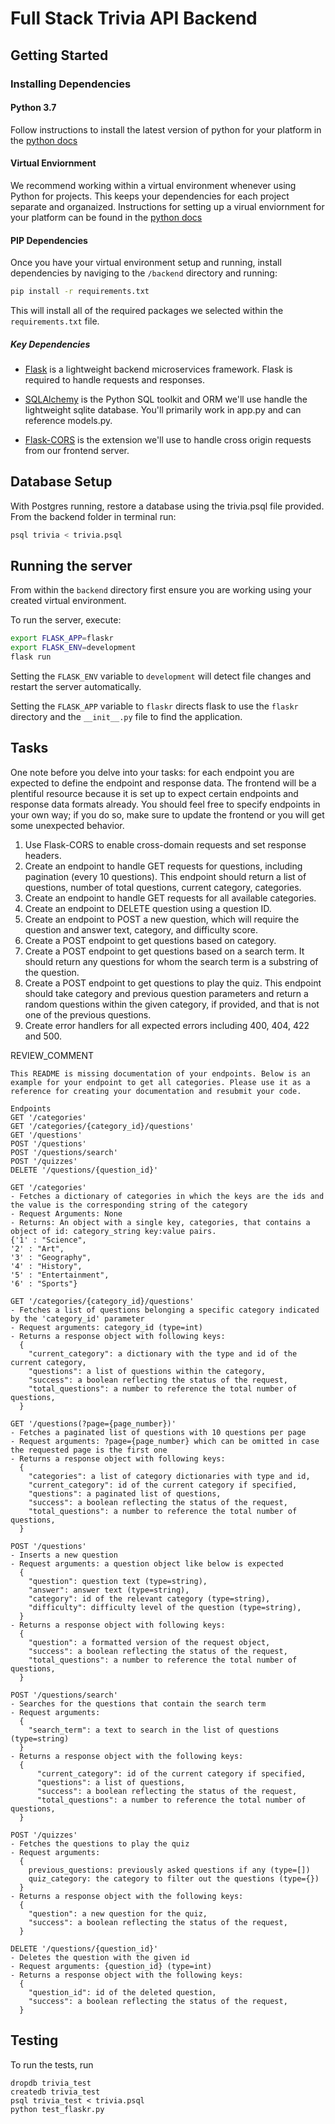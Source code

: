 # Full Stack Trivia API Backend

## Getting Started

### Installing Dependencies

#### Python 3.7

Follow instructions to install the latest version of python for your platform in the [python docs](https://docs.python.org/3/using/unix.html#getting-and-installing-the-latest-version-of-python)

#### Virtual Enviornment

We recommend working within a virtual environment whenever using Python for projects. This keeps your dependencies for each project separate and organaized. Instructions for setting up a virual enviornment for your platform can be found in the [python docs](https://packaging.python.org/guides/installing-using-pip-and-virtual-environments/)

#### PIP Dependencies

Once you have your virtual environment setup and running, install dependencies by naviging to the `/backend` directory and running:

```bash
pip install -r requirements.txt
```

This will install all of the required packages we selected within the `requirements.txt` file.

##### Key Dependencies

- [Flask](http://flask.pocoo.org/) is a lightweight backend microservices framework. Flask is required to handle requests and responses.

- [SQLAlchemy](https://www.sqlalchemy.org/) is the Python SQL toolkit and ORM we'll use handle the lightweight sqlite database. You'll primarily work in app.py and can reference models.py.

- [Flask-CORS](https://flask-cors.readthedocs.io/en/latest/#) is the extension we'll use to handle cross origin requests from our frontend server.

## Database Setup

With Postgres running, restore a database using the trivia.psql file provided. From the backend folder in terminal run:

```bash
psql trivia < trivia.psql
```

## Running the server

From within the `backend` directory first ensure you are working using your created virtual environment.

To run the server, execute:

```bash
export FLASK_APP=flaskr
export FLASK_ENV=development
flask run
```

Setting the `FLASK_ENV` variable to `development` will detect file changes and restart the server automatically.

Setting the `FLASK_APP` variable to `flaskr` directs flask to use the `flaskr` directory and the `__init__.py` file to find the application.

## Tasks

One note before you delve into your tasks: for each endpoint you are expected to define the endpoint and response data. The frontend will be a plentiful resource because it is set up to expect certain endpoints and response data formats already. You should feel free to specify endpoints in your own way; if you do so, make sure to update the frontend or you will get some unexpected behavior.

1. Use Flask-CORS to enable cross-domain requests and set response headers.
2. Create an endpoint to handle GET requests for questions, including pagination (every 10 questions). This endpoint should return a list of questions, number of total questions, current category, categories.
3. Create an endpoint to handle GET requests for all available categories.
4. Create an endpoint to DELETE question using a question ID.
5. Create an endpoint to POST a new question, which will require the question and answer text, category, and difficulty score.
6. Create a POST endpoint to get questions based on category.
7. Create a POST endpoint to get questions based on a search term. It should return any questions for whom the search term is a substring of the question.
8. Create a POST endpoint to get questions to play the quiz. This endpoint should take category and previous question parameters and return a random questions within the given category, if provided, and that is not one of the previous questions.
9. Create error handlers for all expected errors including 400, 404, 422 and 500.

REVIEW_COMMENT

```
This README is missing documentation of your endpoints. Below is an example for your endpoint to get all categories. Please use it as a reference for creating your documentation and resubmit your code.

Endpoints
GET '/categories'
GET '/categories/{category_id}/questions'
GET '/questions'
POST '/questions'
POST '/questions/search'
POST '/quizzes'
DELETE '/questions/{question_id}'

GET '/categories'
- Fetches a dictionary of categories in which the keys are the ids and the value is the corresponding string of the category
- Request Arguments: None
- Returns: An object with a single key, categories, that contains a object of id: category_string key:value pairs.
{'1' : "Science",
'2' : "Art",
'3' : "Geography",
'4' : "History",
'5' : "Entertainment",
'6' : "Sports"}

GET '/categories/{category_id}/questions'
- Fetches a list of questions belonging a specific category indicated by the 'category_id' parameter
- Request arguments: category_id (type=int)
- Returns a response object with following keys:
  {
    "current_category": a dictionary with the type and id of the current category,
    "questions": a list of questions within the category,
    "success": a boolean reflecting the status of the request,
    "total_questions": a number to reference the total number of questions,
  }

GET '/questions(?page={page_number})'
- Fetches a paginated list of questions with 10 questions per page
- Request arguments: ?page={page_number} which can be omitted in case the requested page is the first one
- Returns a response object with following keys:
  {
    "categories": a list of category dictionaries with type and id,
    "current_category": id of the current category if specified,
    "questions": a paginated list of questions,
    "success": a boolean reflecting the status of the request,
    "total_questions": a number to reference the total number of questions,
  }

POST '/questions'
- Inserts a new question
- Request arguments: a question object like below is expected
  {
    "question": question text (type=string),
    "answer": answer text (type=string),
    "category": id of the relevant category (type=string),
    "difficulty": difficulty level of the question (type=string),
  }
- Returns a response object with following keys:
  {
    "question": a formatted version of the request object,
    "success": a boolean reflecting the status of the request,
    "total_questions": a number to reference the total number of questions,
  }

POST '/questions/search'
- Searches for the questions that contain the search term
- Request arguments:
  {
    "search_term": a text to search in the list of questions (type=string)
  }
- Returns a response object with the following keys:
  {
      "current_category": id of the current category if specified,
      "questions": a list of questions,
      "success": a boolean reflecting the status of the request,
      "total_questions": a number to reference the total number of questions,
  }

POST '/quizzes'
- Fetches the questions to play the quiz
- Request arguments:
  {
    previous_questions: previously asked questions if any (type=[])
    quiz_category: the category to filter out the questions (type={})
  }
- Returns a response object with the following keys:
  {
    "question": a new question for the quiz,
    "success": a boolean reflecting the status of the request,
  }

DELETE '/questions/{question_id}'
- Deletes the question with the given id
- Request arguments: {question_id} (type=int)
- Returns a response object with the following keys:
  {
    "question_id": id of the deleted question,
    "success": a boolean reflecting the status of the request,
  }
```

## Testing

To run the tests, run

```
dropdb trivia_test
createdb trivia_test
psql trivia_test < trivia.psql
python test_flaskr.py
```
